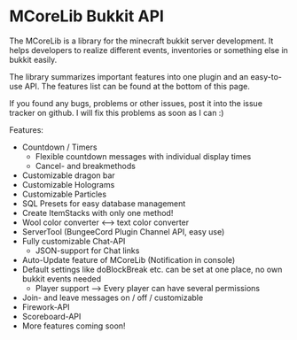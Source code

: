 # MCoreLib Bukkit API

The MCoreLib is a library for the minecraft bukkit server development. It helps developers to realize different events, inventories or something else in bukkit easily.

The library summarizes important features into one plugin and an easy-to-use API.
The features list can be found at the bottom of this page.

If you found any bugs, problems or other issues, post it into the issue tracker on github. I will fix this problems as soon as I can :)

Features: 
 - Countdown / Timers
   - Flexible countdown messages with individual display times
   - Cancel- and breakmethods
 - Customizable dragon bar
 - Customizable Holograms
 - Customizable Particles
 - SQL Presets for easy database management
 - Create ItemStacks with only one method!
 - Wool color converter <--> text color converter
 - ServerTool (BungeeCord Plugin Channel API, easy use)
 - Fully customizable Chat-API
   - JSON-support for Chat links
 - Auto-Update feature of MCoreLib (Notification in console)
 - Default settings like doBlockBreak etc. can be set at one place, no own bukkit events needed
   - Player support --> Every player can have several permissions
 - Join- and leave messages on / off / customizable
 - Firework-API
 - Scoreboard-API
 - More features coming soon!
